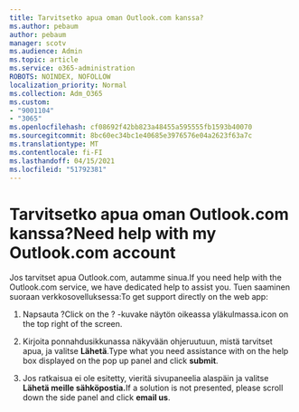 ```yaml
---
title: Tarvitsetko apua oman Outlook.com kanssa?
ms.author: pebaum
author: pebaum
manager: scotv
ms.audience: Admin
ms.topic: article
ms.service: o365-administration
ROBOTS: NOINDEX, NOFOLLOW
localization_priority: Normal
ms.collection: Adm_O365
ms.custom:
- "9001104"
- "3065"
ms.openlocfilehash: cf08692f42bb823a48455a595555fb1593b40070
ms.sourcegitcommit: 8bc60ec34bc1e40685e3976576e04a2623f63a7c
ms.translationtype: MT
ms.contentlocale: fi-FI
ms.lasthandoff: 04/15/2021
ms.locfileid: "51792381"
---
```

# <a name="need-help-with-my-outlookcom-account"></a><span data-ttu-id="994a2-102">Tarvitsetko apua oman Outlook.com kanssa?</span><span class="sxs-lookup"><span data-stu-id="994a2-102">Need help with my Outlook.com account</span></span>

<span data-ttu-id="994a2-103">Jos tarvitset apua Outlook.com, autamme sinua.</span><span class="sxs-lookup"><span data-stu-id="994a2-103">If you need help with the Outlook.com service, we have dedicated help to assist you.</span></span> <span data-ttu-id="994a2-104">Tuen saaminen suoraan verkkosovelluksessa:</span><span class="sxs-lookup"><span data-stu-id="994a2-104">To get support directly on the web app:</span></span> 

1. <span data-ttu-id="994a2-105">Napsauta ?</span><span class="sxs-lookup"><span data-stu-id="994a2-105">Click on the ?</span></span> <span data-ttu-id="994a2-106">-kuvake näytön oikeassa yläkulmassa.</span><span class="sxs-lookup"><span data-stu-id="994a2-106">icon on the top right of the screen.</span></span> 

2. <span data-ttu-id="994a2-107">Kirjoita ponnahdusikkunassa näkyvään ohjeruutuun, mistä tarvitset apua, ja valitse **Lähetä**.</span><span class="sxs-lookup"><span data-stu-id="994a2-107">Type what you need assistance with on the help box displayed on the pop up panel and click **submit**.</span></span> 

3. <span data-ttu-id="994a2-108">Jos ratkaisua ei ole esitetty, vieritä sivupaneelia alaspäin ja valitse **Lähetä meille sähköpostia.**</span><span class="sxs-lookup"><span data-stu-id="994a2-108">If a solution is not presented, please scroll down the side panel and click **email us**.</span></span>
